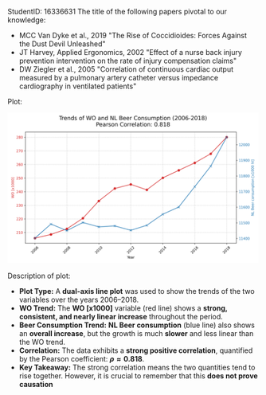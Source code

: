 StudentID: 16336631
The title of the following papers pivotal to our knowledge:
  - MCC Van Dyke et al., 2019
    "The Rise of Coccidioides: Forces Against the Dust Devil Unleashed"
  - JT Harvey, Applied Ergonomics, 2002
    "Effect of a nurse back injury prevention intervention on the rate of injury compensation claims"
  - DW Ziegler et al., 2005
    "Correlation of continuous cardiac output measured by a pulmonary artery catheter versus impedance cardiography in ventilated patients"

Plot:

![Alt text for the image](correlation_plot.png)

Description of plot:
* **Plot Type:** A **dual-axis line plot** was used to show the trends of the two variables over the years 2006–2018.
* **WO Trend:** The **WO [x1000]** variable (red line) shows a **strong, consistent, and nearly linear increase** throughout the period.
* **Beer Consumption Trend:** **NL Beer consumption** (blue line) also shows an **overall increase**, but the growth is much **slower** and less linear than the WO trend.
* **Correlation:** The data exhibits a **strong positive correlation**, quantified by the Pearson coefficient: **$\rho \approx 0.818$**.
* **Key Takeaway:** The strong correlation means the two quantities tend to rise together. However, it is crucial to remember that this **does not prove causation**
